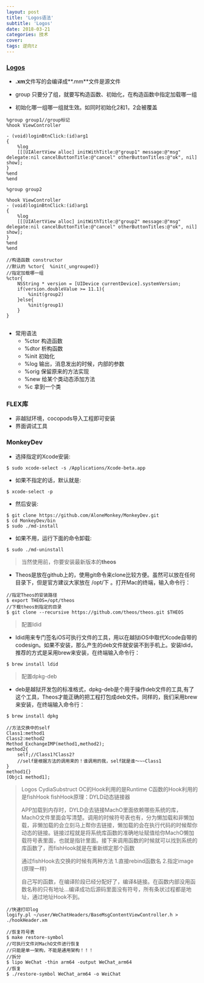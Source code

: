 ```yaml
---
layout: post
title: 'Logos语法'
subtitle: 'Logos'
date: 2018-03-21
categories: 技术
cover: 
tags: 逆向tz
---
```


### [Logos](http://iphonedevwiki.net/index.php/Logos)

* **.xm**文件写的会编译成**.mm**文件是源文件

* group 只要分了组，就要写构造函数、初始化，在构造函数中指定加载哪一组
* 初始化哪一组哪一组就生效。如同时初始化2和1，2会被覆盖

<pre><code class="language-objectivec">%group group1//group标记
%hook ViewController

- (void)loginBtnClick:(id)arg1
{
    %log
    [[[UIAlertView alloc] initWithTitle:@"group1" message:@"msg" delegate:nil cancelButtonTitle:@"cancel" otherButtonTitles:@"ok", nil] show];
}
%end
%end

%group group2

%hook ViewController
- (void)loginBtnClick:(id)arg1
{
    %log
    [[[UIAlertView alloc] initWithTitle:@"group2" message:@"msg" delegate:nil cancelButtonTitle:@"cancel" otherButtonTitles:@"ok", nil] show];
}
%end
%end

//构造函数 constructor
//默认的 %ctor{  %init(_ungrouped)}
//指定加载哪一组
%ctor{
    NSString * version = [UIDevice currentDevice].systemVersion;
    if(version.doubleValue >= 11.1){
        %init(group2)
    }else{
        %init(group1)
    }
}

</code></pre>


* 常用语法
    * %ctor 构造函数
    * %dtor 析构函数
    * %init 初始化
    * %log 输出，消息发出的时候，内部的参数
    * %orig 保留原来的方法实现
    * %new 给某个类动态添加方法
    * %c 拿到一个类


### FLEX库

* 非越狱环境，cocopods导入工程即可安装
* 界面调试工具


### MonkeyDev

* 选择指定的Xcode安装:

<pre><code class="language-objectivec">$ sudo xcode-select -s /Applications/Xcode-beta.app
</code></pre>

* 如果不指定的话，默认就是:

<pre><code class="language-objectivec">$ xcode-select -p
</code></pre>

* 然后安装:

<pre><code class="language-objectivec">$ git clone https://github.com/AloneMonkey/MonkeyDev.git
$ cd MonkeyDev/bin
$ sudo ./md-install
</code></pre>

* 如果不用，运行下面的命令卸载:

<pre><code class="language-objectivec">$ sudo ./md-uninstall
</code></pre>

>当然使用前，你要安装最新版本的**theos**

* Theos是放在github上的，使用git命令来clone比较方便。虽然可以放在任何目录下，但是官方建议大家放在 /opt/下 。打开Mac的终端，输入命令行：

<pre><code class="language-objectivec">//指定Theos的安装路径
$ export THEOS=/opt/theos
//下载theos到指定的目录
$ git clone --recursive https://github.com/theos/theos.git $THEOS 
</code></pre>

>配置Idid

* Idid用来专门签名iOS可执行文件的工具，用以在越狱iOS中取代Xcode自带的codesign。如果不安装，那么产生的deb文件就安装不到手机上。安装ldid，推荐的方式是采用brew来安装，在终端输入命令行：

<pre><code class="language-objectivec">$ brew install ldid
</code></pre>

>配置dpkg-deb

* deb是越狱开发包的标准格式，dpkg-deb是个用于操作deb文件的工具,有了这个工具，Theos才能正确的把工程打包成deb文件。同样的，我们采用brew来安装，在终端输入命令行：

<pre><code class="language-objectivec">$ brew install dpkg
</code></pre>

<pre><code class="language-objectivec">//方法交换中的self
Class1:method1
Class2:method2
Method_ExchangeIMP(method1,method2);
method2{
    self;//Class1?Class2?
    //self是根据方法的调用来的！谁调用的我，self就是谁～~~Class1
}
method1{}
[Objc1 method1];
</code></pre>



> Logos
> CydiaSubstruct
> OC的Hook利用的是Runtime
> C函数的Hook利用的是fishHook
> fishHook原理：DYLD动态链接器
> 
> APP加载到内存时，DYLD会去链接MachO里面依赖哪些系统的库，MachO文件里面会写清楚。调用的时候符号表也有，分为懒加载和非懒加载，非懒加载的会立刻马上帮你去链接，懒加载的会在执行代码的时候帮你动态的链接。链接过程就是将系统库函数的准确地址赋值给你MachO懒加载符号表里面，也就是指针里面。接下来调用函数的时候就可以找到系统的库函数了，而fishHook就是在重新绑定那个函数
>
> 通过fishHook去交换的时候有两种方法
> 1.直接rebind函数名
> 2.指定image (原理一样)
> 
> 自己写的函数，在编译阶段已经分配好了，编译&链接。在函数内部没用函数名称的只有地址...编译成功后源码里面没有符号，所有条状过程都是地址，通过地址Hook不到。



<pre><code class="language-objectivec">//快速打印log
logify.pl ~/user/WeChatHeaders/BaseMsgContentViewController.h > ./hookHeader.xm
</code></pre>

<pre><code class="language-objectivec">//恢复符号表
$ make restore-symbol
//可执行文件对MachO文件进行恢复
//只能是单一架构，不能是通用架构！！！
//拆分
$ lipo WeChat -thin arm64 -output WeChat_arm64
//恢复
$ ./restore-symbol WeChat_arm64 -o WeiChat
</code></pre>


